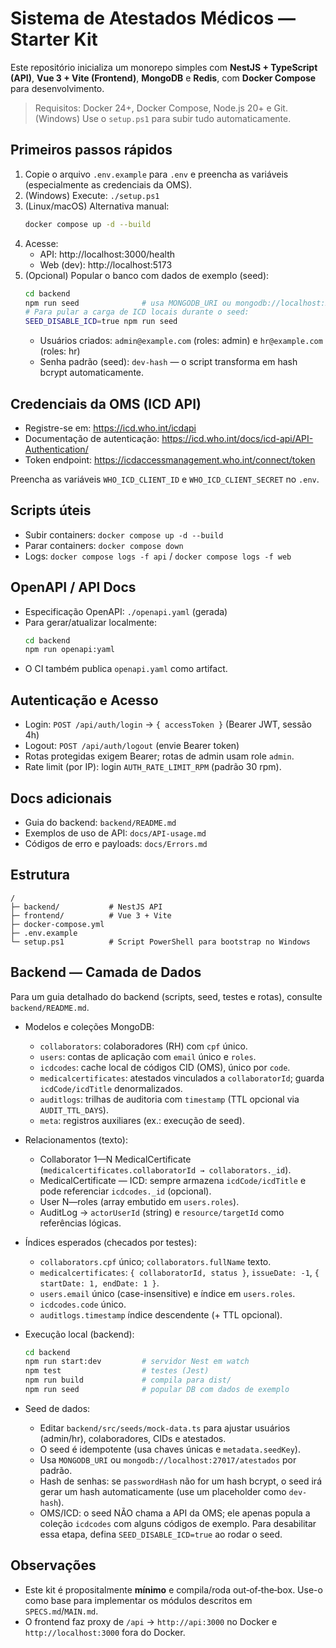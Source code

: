 # Sistema de Atestados Médicos — Starter Kit

Este repositório inicializa um monorepo simples com **NestJS + TypeScript (API)**, **Vue 3 + Vite (Frontend)**, **MongoDB** e **Redis**, com **Docker Compose** para desenvolvimento.

> Requisitos: Docker 24+, Docker Compose, Node.js 20+ e Git.  
> (Windows) Use o `setup.ps1` para subir tudo automaticamente.

## Primeiros passos rápidos
1. Copie o arquivo `.env.example` para `.env` e preencha as variáveis (especialmente as credenciais da OMS).
2. (Windows) Execute: `./setup.ps1`
3. (Linux/macOS) Alternativa manual:
   ```bash
   docker compose up -d --build
   ```
4. Acesse:
   - API: http://localhost:3000/health
   - Web (dev): http://localhost:5173
5. (Opcional) Popular o banco com dados de exemplo (seed):
   ```bash
   cd backend
   npm run seed              # usa MONGODB_URI ou mongodb://localhost:27017/atestados
   # Para pular a carga de ICD locais durante o seed:
   SEED_DISABLE_ICD=true npm run seed
   ```
   - Usuários criados: `admin@example.com` (roles: admin) e `hr@example.com` (roles: hr)
   - Senha padrão (seed): `dev-hash` — o script transforma em hash bcrypt automaticamente.

## Credenciais da OMS (ICD API)
- Registre-se em: https://icd.who.int/icdapi
- Documentação de autenticação: https://icd.who.int/docs/icd-api/API-Authentication/
- Token endpoint: https://icdaccessmanagement.who.int/connect/token

Preencha as variáveis `WHO_ICD_CLIENT_ID` e `WHO_ICD_CLIENT_SECRET` no `.env`.

## Scripts úteis
- Subir containers: `docker compose up -d --build`
- Parar containers: `docker compose down`
- Logs: `docker compose logs -f api` / `docker compose logs -f web`

## OpenAPI / API Docs
- Especificação OpenAPI: `./openapi.yaml` (gerada)
- Para gerar/atualizar localmente:
  ```bash
  cd backend
  npm run openapi:yaml
  ```
- O CI também publica `openapi.yaml` como artifact.

## Autenticação e Acesso
- Login: `POST /api/auth/login` → `{ accessToken }` (Bearer JWT, sessão 4h)
- Logout: `POST /api/auth/logout` (envie Bearer token)
- Rotas protegidas exigem Bearer; rotas de admin usam role `admin`.
- Rate limit (por IP): login `AUTH_RATE_LIMIT_RPM` (padrão 30 rpm).

## Docs adicionais
- Guia do backend: `backend/README.md`
- Exemplos de uso de API: `docs/API-usage.md`
- Códigos de erro e payloads: `docs/Errors.md`

## Estrutura
```
/
├─ backend/           # NestJS API
├─ frontend/          # Vue 3 + Vite
├─ docker-compose.yml
├─ .env.example
└─ setup.ps1          # Script PowerShell para bootstrap no Windows
```

## Backend — Camada de Dados
Para um guia detalhado do backend (scripts, seed, testes e rotas), consulte `backend/README.md`.
- Modelos e coleções MongoDB:
  - `collaborators`: colaboradores (RH) com `cpf` único.
  - `users`: contas de aplicação com `email` único e `roles`.
  - `icdcodes`: cache local de códigos CID (OMS), único por `code`.
  - `medicalcertificates`: atestados vinculados a `collaboratorId`; guarda `icdCode/icdTitle` denormalizados.
  - `auditlogs`: trilhas de auditoria com `timestamp` (TTL opcional via `AUDIT_TTL_DAYS`).
  - `meta`: registros auxiliares (ex.: execução de seed).

- Relacionamentos (texto):
  - Collaborator 1—N MedicalCertificate (`medicalcertificates.collaboratorId → collaborators._id`).
  - MedicalCertificate — ICD: sempre armazena `icdCode/icdTitle` e pode referenciar `icdcodes._id` (opcional).
  - User N—roles (array embutido em `users.roles`).
  - AuditLog → `actorUserId` (string) e `resource/targetId` como referências lógicas.

- Índices esperados (checados por testes):
  - `collaborators.cpf` único; `collaborators.fullName` texto.
  - `medicalcertificates`: `{ collaboratorId, status }`, `issueDate: -1`, `{ startDate: 1, endDate: 1 }`.
  - `users.email` único (case-insensitive) e índice em `users.roles`.
  - `icdcodes.code` único.
  - `auditlogs.timestamp` índice descendente (+ TTL opcional).

- Execução local (backend):
  ```bash
  cd backend
  npm run start:dev         # servidor Nest em watch
  npm test                  # testes (Jest)
  npm run build             # compila para dist/
  npm run seed              # popular DB com dados de exemplo
  ```

- Seed de dados:
  - Editar `backend/src/seeds/mock-data.ts` para ajustar usuários (admin/hr), colaboradores, CIDs e atestados.
  - O seed é idempotente (usa chaves únicas e `metadata.seedKey`).
  - Usa `MONGODB_URI` ou `mongodb://localhost:27017/atestados` por padrão.
  - Hash de senhas: se `passwordHash` não for um hash bcrypt, o seed irá gerar um hash automaticamente (use um placeholder como `dev-hash`).
  - OMS/ICD: o seed NÃO chama a API da OMS; ele apenas popula a coleção `icdcodes` com alguns códigos de exemplo. Para desabilitar essa etapa, defina `SEED_DISABLE_ICD=true` ao rodar o seed.

## Observações
- Este kit é propositalmente **mínimo** e compila/roda out‑of‑the‑box. Use-o como base para implementar os módulos descritos em `SPECS.md`/`MAIN.md`.
- O frontend faz proxy de `/api` → `http://api:3000` no Docker e `http://localhost:3000` fora do Docker.
